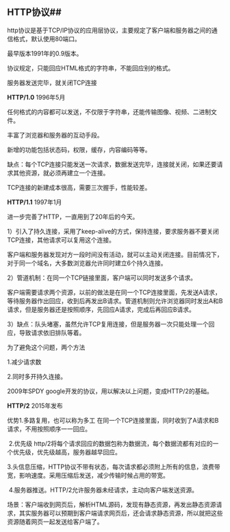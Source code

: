 ## HTTP协议##

http协议是基于TCP/IP协议的应用层协议，主要规定了客户端和服务器之间的通信格式，默认使用80端口。

最早版本1991年的0.9版本。

协议规定，只能回应HTML格式的字符串，不能回应别的格式。

服务器发送完毕，就关闭TCP连接



**HTTP/1.0**  1996年5月

任何格式的内容都可以发送，不仅限于字符串，还能传输图像、视频、二进制文件。

丰富了浏览器和服务器的互动手段。

新增的功能包括状态码，权限，缓存，内容编码等等。

 缺点：每个TCP连接只能发送一次请求，数据发送完毕，连接就关闭，如果还要请求其他资源，就必须再建立一个连接。

TCP连接的新建成本很高，需要三次握手，性能较差。



**HTTP/1.1**  1997年1月

进一步完善了HTTP，一直用到了20年后的今天。

1）引入了持久连接，采用了keep-alive的方式，保持连接，要求服务器不要关闭TCP连接，其他请求可以复用这个连接。

客户端和服务器发现对方一段时间没有活动，就可以主动关闭连接。目前情况下，对于同一个域名，大多数浏览器允许同时建立6个持久连接。

2）管道机制：在同一个TCP链接里面，客户端可以同时发送多个请求。

客户端需要请求两个资源，以前的做法是在同一个TCP连接里面，先发送A请求，等待服务器作出回应，收到后再发出B请求。管道机制则允许浏览器同时发出A和B请求，但是服务器还是按照顺序，先回应A请求，完成后再回应B请求。

3）缺点：队头堵塞，虽然允许TCP复用连接，但是服务器一次只能处理一个回应，导致请求依旧排队等着。

为了避免这个问题，两个方法

1.减少请求数

2.同时多开持久连接。



2009年SPDY   google开发的协议，用以解决以上问题，变成HTTP/2的基础。

**HTTP/2** 2015年发布

优势1.多路复用，也可以称为多工    在同一个TCP连接里面，同时收到了A请求和B请求，不用按照顺序一一回应。

​	2.优先级  http/2将每个请求回应的数据包称为数据流，每个数据流都有对应的一个优先级，优先级越高，服务器越早回应。

​	3.头信息压缩，HTTP协议不带有状态，每次请求都必须附上所有的信息，浪费带宽，影响速度。采用压缩后发送，减少传输时候占用的带宽。

​	4.服务器推送。HTTP/2允许服务器未经请求，主动向客户端发送资源。

​	场景：客户端收到网页后，解析HTML源码，发现有静态资源，再发出静态资源请求，其实服务器可以预期到客户端请求网页后，还会请求静态资源，所以就把这些资源随着网页一起发送给客户端了。

